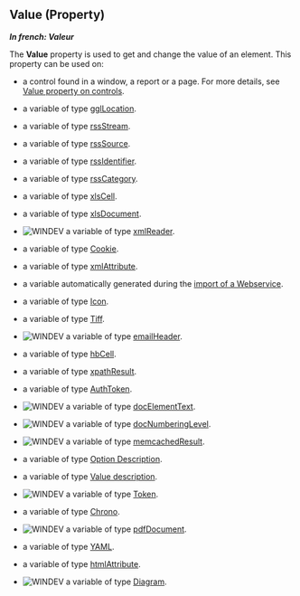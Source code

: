 


## Value (Property)

***In french: Valeur***
	



<a name="XUse"></a>
<a name="Use"></a>
<a name="description"></a>
The **Value** property is used to get and change the value of an element. This property can be used on:

- a control found in a window, a report or a page. For more details, see [Value property on controls](../Proprietes/2510130.md).  

- a variable of type [gglLocation](../WDLang5/1000017441.md).

- a variable of type [rssStream](../WDLang5/1000017795.md).

- a variable of type [rssSource](../WDLang5/1000017803.md).

- a variable of type [rssIdentifier](../WDLang5/1000017797.md).

- a variable of type [rssCategory](../WDLang5/1000017782.md).

- a variable of type [xlsCell](../WDLang5/1000017472.md).

- a variable of type [xlsDocument](../WDLang5/1000017464.md).

- ![WINDEV](https://doc.pcsoft.fr/ext/images/us/WD.png) a variable of type [xmlReader](../WDLang5/1000023392.md).

- a variable of type [Cookie](../WDLang3/1000019222.md).

- a variable of type [xmlAttribute](../WDLang5/1000018799.md).

- a variable automatically generated during the [import of a Webservice](../WDLang3/3086001.md).




- a variable of type [Icon](../WDLang1/1000020811.md).

- a variable of type [Tiff](../WDLang1/1000021025.md).

- ![WINDEV](https://doc.pcsoft.fr/ext/images/us/WD.png) a variable of type [emailHeader](../WDLang3/1000020774.md).

- a variable of type [hbCell](../WDLang4/1000021707.md).

- a variable of type [xpathResult](../WDLang5/1000021967.md).

- a variable of type [AuthToken](../WDLang3/1000022220.md).

- ![WINDEV](https://doc.pcsoft.fr/ext/images/us/WD.png) a variable of type [docElementText](../WDLang1/1000022493.md).

- ![WINDEV](https://doc.pcsoft.fr/ext/images/us/WD.png) a variable of type [docNumberingLevel](../WDLang1/1000022799.md).

- ![WINDEV](https://doc.pcsoft.fr/ext/images/us/WD.png) a variable of type [memcachedResult](../WDLang4/1000023359.md).

- a variable of type [Option Description](../WDLang1/1000023072.md). 

- a variable of type [Value description](../WDLang1/1000023061.md). 

- ![WINDEV](https://doc.pcsoft.fr/ext/images/us/WD.png) a variable of type [Token](../WDLang1/1000023942.md).

- a variable of type [Chrono](../WDLang1/1000023560.md).

- ![WINDEV](https://doc.pcsoft.fr/ext/images/us/WD.png) a variable of type [pdfDocument](../WDLang6/1000024909.md).

- a variable of type [YAML](../Motscles/1000024438.md). 

- a variable of type [htmlAttribute](../WDLang5/1000025912.md). 

- ![WINDEV](https://doc.pcsoft.fr/ext/images/us/WD.png) a variable of type [Diagram](../WDLang1/1410088055.md).




